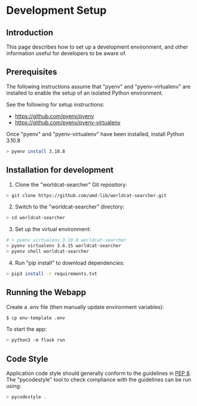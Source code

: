 # Development Setup

## Introduction

This page describes how to set up a development environment, and other
information useful for developers to be aware of.

## Prerequisites

The following instructions assume that "pyenv" and "pyenv-virtualenv" are
installed to enable the setup of an isolated Python environment.

See the following for setup instructions:

* https://github.com/pyenv/pyenv
* https://github.com/pyenv/pyenv-virtualenv

Once "pyenv" and "pyenv-virtualenv" have been installed, install Python 3.10.8

```bash
> pyenv install 3.10.8
```

## Installation for development

1) Clone the "worldcat-searcher" Git repository:

```bash
> git clone https://github.com/umd-lib/worldcat-searcher.git
```

2) Switch to the "worldcat-searcher" directory:

```bash
> cd worldcat-searcher
```

3) Set up the virtual environment:

```bash
# > pyenv virtualenv 3.10.8 worldcat-searcher
> pyenv virtualenv 3.6.15 worldcat-searcher
> pyenv shell worldcat-searcher
```

4) Run "pip install" to download dependencies:

```bash
> pip3 install -r requirements.txt
```

## Running the Webapp

Create a .env file (then manually update environment variables):

```bash
$ cp env-template .env
```

To start the app:

```bash
> python3 -m flask run
```

## Code Style

Application code style should generally conform to the guidelines in
[PEP 8](https://www.python.org/dev/peps/pep-0008/). The "pycodestyle" tool
to check compliance with the guidelines can be run using:

```bash
> pycodestyle .
```
